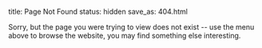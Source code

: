 title: Page Not Found
status: hidden
save_as: 404.html

Sorry, but the page you were trying to view does not exist -- use the
menu above to browse the website, you may find something else
interesting.

<script type="text/javascript">
  var GOOG_FIXURL_LANG = "en";
  var GOOG_FIXURL_SITE = "{{ SITEURL }}";
</script>
<script type="text/javascript"
        src="//linkhelp.clients.google.com/tbproxy/lh/wm/fixurl.js">
</script>
